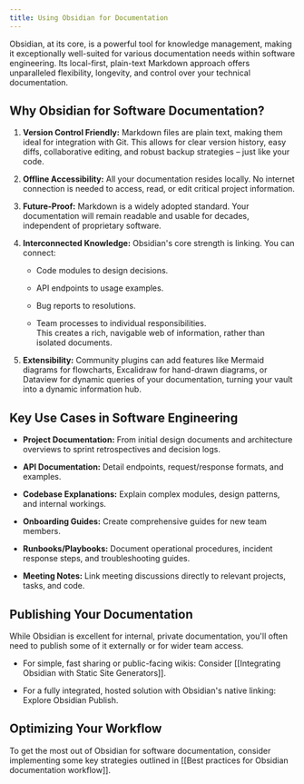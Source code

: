 ```yaml
---
title: Using Obsidian for Documentation
---
```


Obsidian, at its core, is a powerful tool for knowledge management, making it exceptionally well-suited for various documentation needs within software engineering. Its local-first, plain-text Markdown approach offers unparalleled flexibility, longevity, and control over your technical documentation.

## Why Obsidian for Software Documentation?

1. **Version Control Friendly:** Markdown files are plain text, making them ideal for integration with Git. This allows for clear version history, easy diffs, collaborative editing, and robust backup strategies – just like your code.
    
2. **Offline Accessibility:** All your documentation resides locally. No internet connection is needed to access, read, or edit critical project information.
    
3. **Future-Proof:** Markdown is a widely adopted standard. Your documentation will remain readable and usable for decades, independent of proprietary software.
    
4. **Interconnected Knowledge:** Obsidian's core strength is linking. You can connect:
    
    - Code modules to design decisions.
        
    - API endpoints to usage examples.
        
    - Bug reports to resolutions.
        
    - Team processes to individual responsibilities.  
        This creates a rich, navigable web of information, rather than isolated documents.
        
5. **Extensibility:** Community plugins can add features like Mermaid diagrams for flowcharts, Excalidraw for hand-drawn diagrams, or Dataview for dynamic queries of your documentation, turning your vault into a dynamic information hub.
    

## Key Use Cases in Software Engineering

- **Project Documentation:** From initial design documents and architecture overviews to sprint retrospectives and decision logs.
    
- **API Documentation:** Detail endpoints, request/response formats, and examples.
    
- **Codebase Explanations:** Explain complex modules, design patterns, and internal workings.
    
- **Onboarding Guides:** Create comprehensive guides for new team members.
    
- **Runbooks/Playbooks:** Document operational procedures, incident response steps, and troubleshooting guides.
    
- **Meeting Notes:** Link meeting discussions directly to relevant projects, tasks, and code.
    

## Publishing Your Documentation

While Obsidian is excellent for internal, private documentation, you'll often need to publish some of it externally or for wider team access.

- For simple, fast sharing or public-facing wikis: Consider [[Integrating Obsidian with Static Site Generators]].
    
- For a fully integrated, hosted solution with Obsidian's native linking: Explore Obsidian Publish.
    

## Optimizing Your Workflow

To get the most out of Obsidian for software documentation, consider implementing some key strategies outlined in [[Best practices for Obsidian documentation workflow]].

